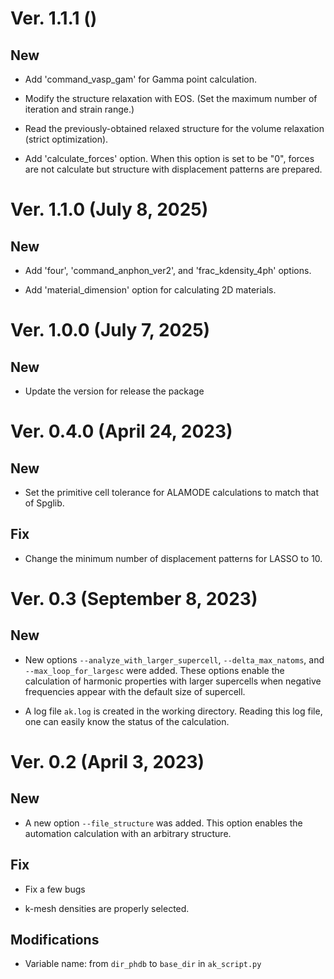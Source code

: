 
# Ver. 1.1.1 ()

## New

- Add 'command_vasp_gam' for Gamma point calculation.

- Modify the structure relaxation with EOS. (Set the maximum number of iteration and strain range.)

- Read the previously-obtained relaxed structure for the volume relaxation (strict optimization).

- Add 'calculate_forces' option. When this option is set to be "0", forces are not calculate but structure with displacement patterns are prepared.


# Ver. 1.1.0 (July 8, 2025)

## New

- Add 'four', 'command_anphon_ver2', and 'frac_kdensity_4ph' options.

- Add 'material_dimension' option for calculating 2D materials.

# Ver. 1.0.0 (July 7, 2025)

## New

- Update the version for release the package

# Ver. 0.4.0 (April 24, 2023)

## New

- Set the primitive cell tolerance for ALAMODE calculations to match that of Spglib.

## Fix

- Change the minimum number of displacement patterns for LASSO to 10.

# Ver. 0.3 (September 8, 2023)

## New

- New options ``--analyze_with_larger_supercell``, ``--delta_max_natoms``, and ``--max_loop_for_largesc`` were added.
These options enable the calculation of harmonic properties with larger supercells when negative frequencies appear with the default size of supercell.

- A log file ``ak.log`` is created in the working directory. Reading this log file, one can easily know the status of the calculation.

# Ver. 0.2 (April 3, 2023)

## New

- A new option ``--file_structure`` was added. This option enables the automation calculation with an arbitrary structure.

## Fix

- Fix a few bugs

- k-mesh densities are properly selected.

## Modifications

- Variable name: from ``dir_phdb`` to ``base_dir`` in ``ak_script.py``

